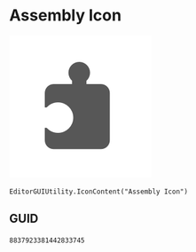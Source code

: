 # Assembly Icon
![](/img/Assembly%20Icon.png)

``` CSharp
EditorGUIUtility.IconContent("Assembly Icon")
```
## GUID
```
8837923381442833745
```
